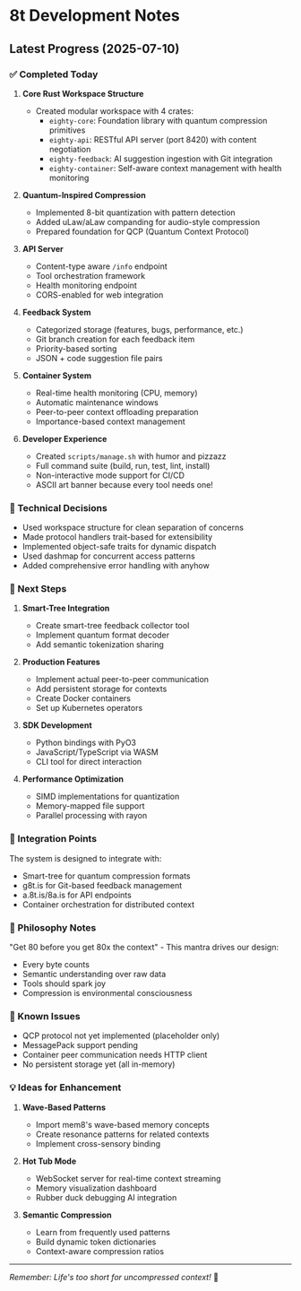 # 8t Development Notes

## Latest Progress (2025-07-10)

### ✅ Completed Today

1. **Core Rust Workspace Structure**
   - Created modular workspace with 4 crates:
     - `eighty-core`: Foundation library with quantum compression primitives
     - `eighty-api`: RESTful API server (port 8420) with content negotiation
     - `eighty-feedback`: AI suggestion ingestion with Git integration
     - `eighty-container`: Self-aware context management with health monitoring

2. **Quantum-Inspired Compression**
   - Implemented 8-bit quantization with pattern detection
   - Added uLaw/aLaw companding for audio-style compression
   - Prepared foundation for QCP (Quantum Context Protocol)

3. **API Server**
   - Content-type aware `/info` endpoint
   - Tool orchestration framework
   - Health monitoring endpoint
   - CORS-enabled for web integration

4. **Feedback System**
   - Categorized storage (features, bugs, performance, etc.)
   - Git branch creation for each feedback item
   - Priority-based sorting
   - JSON + code suggestion file pairs

5. **Container System**
   - Real-time health monitoring (CPU, memory)
   - Automatic maintenance windows
   - Peer-to-peer context offloading preparation
   - Importance-based context management

6. **Developer Experience**
   - Created `scripts/manage.sh` with humor and pizzazz
   - Full command suite (build, run, test, lint, install)
   - Non-interactive mode support for CI/CD
   - ASCII art banner because every tool needs one!

### 🔧 Technical Decisions

- Used workspace structure for clean separation of concerns
- Made protocol handlers trait-based for extensibility
- Implemented object-safe traits for dynamic dispatch
- Used dashmap for concurrent access patterns
- Added comprehensive error handling with anyhow

### 🚀 Next Steps

1. **Smart-Tree Integration**
   - Create smart-tree feedback collector tool
   - Implement quantum format decoder
   - Add semantic tokenization sharing

2. **Production Features**
   - Implement actual peer-to-peer communication
   - Add persistent storage for contexts
   - Create Docker containers
   - Set up Kubernetes operators

3. **SDK Development**
   - Python bindings with PyO3
   - JavaScript/TypeScript via WASM
   - CLI tool for direct interaction

4. **Performance Optimization**
   - SIMD implementations for quantization
   - Memory-mapped file support
   - Parallel processing with rayon

### 📝 Integration Points

The system is designed to integrate with:
- Smart-tree for quantum compression formats
- g8t.is for Git-based feedback management
- a.8t.is/8a.is for API endpoints
- Container orchestration for distributed context

### 🎸 Philosophy Notes

"Get 80 before you get 80x the context" - This mantra drives our design:
- Every byte counts
- Semantic understanding over raw data
- Tools should spark joy
- Compression is environmental consciousness

### 🐛 Known Issues

- QCP protocol not yet implemented (placeholder only)
- MessagePack support pending
- Container peer communication needs HTTP client
- No persistent storage yet (all in-memory)

### 💡 Ideas for Enhancement

1. **Wave-Based Patterns**
   - Import mem8's wave-based memory concepts
   - Create resonance patterns for related contexts
   - Implement cross-sensory binding

2. **Hot Tub Mode**
   - WebSocket server for real-time context streaming
   - Memory visualization dashboard
   - Rubber duck debugging AI integration

3. **Semantic Compression**
   - Learn from frequently used patterns
   - Build dynamic token dictionaries
   - Context-aware compression ratios

---

*Remember: Life's too short for uncompressed context!* 🎸
